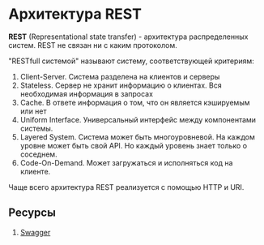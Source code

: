 # Архитектура REST

**REST** (Representational state transfer) - архитектура распределенных
систем. REST не связан ни с каким протоколом.

"RESTfull системой" называют систему, соответствующей критериям:
1. Client-Server. Система разделена на клиентов и серверы
2. Stateless. Сервер не хранит информацию о клиентах. Вся необходимая
   информация в запросах
3. Cache. В ответе информация о том, что он является кэшируемым или нет
4. Uniform Interface. Универсальный интерфейс между компонентами
   системы.
5. Layered System. Система может быть многоуровневой. На каждом уровне
   может быть свой API. Но каждый уровень знает только о соседнем.
6. Code-On-Demand. Может загружаться и исполняться код на клиенте.

Чаще всего архитектура REST реализуется с помощью HTTP и URI.

## Ресурсы
1. [Swagger](https://swagger.io/)